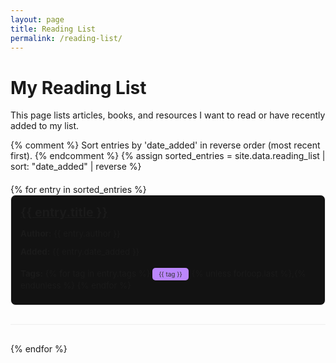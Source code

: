 ```yaml
---
layout: page
title: Reading List
permalink: /reading-list/
---
```


# My Reading List

This page lists articles, books, and resources I want to read or have recently added to my list.

{% comment %}
Sort entries by 'date_added' in reverse order (most recent first).
{% endcomment %}
{% assign sorted_entries = site.data.reading_list | sort: "date_added" | reverse %}

<div class="reading-list">
  {% for entry in sorted_entries %}
  <div class="reading-item">
    <h3><a href="{{ entry.url }}" target="_blank" rel="noopener noreferrer">{{ entry.title }}</a></h3>
    <p><strong>Author:</strong> {{ entry.author }}</p>
    <p><strong>Added:</strong> {{ entry.date_added }}</p>
    <p><strong>Tags:</strong>
      {% for tag in entry.tags %}
        <span class="tag">{{ tag }}</span>{% unless forloop.last %},{% endunless %}
      {% endfor %}
    </p>
    
  </div>
  <hr>
  {% endfor %}
</div>

<style>
  /* Basic styling for your reading list */
  .reading-list {
    margin-top: 20px;
  }
  .reading-item {
    margin-bottom: 20px;
    padding: 15px;
    border: 1px solid #eee;
    border-radius: 8px;
    background-color: #121212;
  }
  .reading-item h3 {
    margin-top: 0;
    margin-bottom: 10px;
    font-size: 1.4em;
  }
  .reading-item p {
    margin-bottom: 8px;
    font-size: 0.95em;
  }
  .reading-item .tag {
    display: inline-block;
    background-color: #bb86fc; /* Light blue for tags */
    color: #333;
    padding: 4px 10px;
    border-radius: 5px;
    font-size: 0.75em;
    margin-right: 5px;
    margin-top: 5px;
    white-space: nowrap;
  }
  .btn {
    display: inline-block;
    padding: 8px 15px;
    background-color:rgb(5, 60, 118); /* Bootstrap primary blue */
    color: white;
    text-decoration: none;
    border-radius: 5px;
    transition: background-color 0.3s ease;
    font-size: 0.9em;
    margin-top: 10px;
  }
  .btn:hover {
    background-color: #0056b3;
  }
  hr {
    border: 0;
    height: 1px;
    background: #eee;
    margin: 30px 0;
  }
</style>
